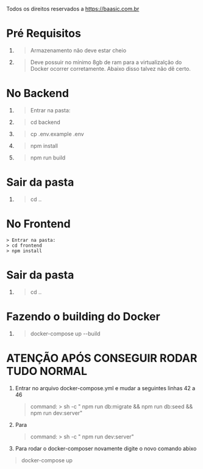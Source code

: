 Todos os direitos reservados a https://baasic.com.br

# Pré Requisitos
1. > Armazenamento não deve estar cheio
2. > Deve possuir no mínimo 8gb de ram para a virtualizalção do Docker ocorrer corretamente. Abaixo disso talvez não dê certo.

# No Backend
1. > Entrar na pasta:
2. > cd backend
3. > cp .env.example .env
3. > npm install
4. > npm run build

# Sair da pasta
1. > cd ..

# No Frontend
    > Entrar na pasta:
    > cd frontend
    > npm install

# Sair da pasta
1. > cd ..

# Fazendo o building do Docker
1. > docker-compose up --build

# ATENÇÃO APÓS CONSEGUIR RODAR TUDO NORMAL
1. Entrar no arquivo docker-compose.yml e mudar a seguintes linhas 42 a 46
    > command: >
    >  sh -c "
    >  npm run db:migrate &&
    >  npm run db:seed &&
    >  npm run dev:server"

2. Para
    > command: >
    >  sh -c "
    >  npm run dev:server"


3. Para rodar o docker-composer novamente digite o novo comando abixo
> docker-compose up
